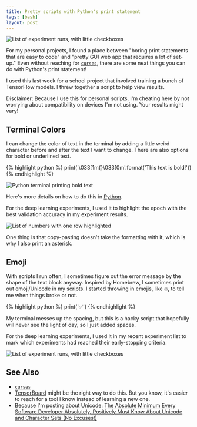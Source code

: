 ```yaml
---
title: Pretty scripts with Python's print statement
tags: [bash]
layout: post
---
```


![List of experiment runs, with little checkboxes](/assets/2018-02-22-run-list.png)

For my personal projects, I found a place between "boring print statements that are easy to code" and "pretty GUI web app that requires a lot of set-up."
Even without reaching for [`curses`](https://docs.python.org/3/library/curses.html#module-curses), there are some neat things you can do with Python's print statement!

I used this last week for a school project that involved training a bunch of TensorFlow models. I threw together a script to help view results.

Disclaimer: Because I use this for personal scripts, I'm cheating here by not worrying about compatibility on devices I'm not using. Your results might vary!

## Terminal Colors

I can change the color of text in the terminal by adding a little weird character before and after the text I want to change. There are also options for bold or underlined text.

{% highlight python %}
print('\033[1m{}\033[0m'.format('This text is bold!'))
{% endhighlight %}

![Python terminal printing bold text](/assets/2018-02-22-bold-text.png)

Here's more details on how to do this in [Python](https://stackoverflow.com/questions/287871/print-in-terminal-with-colors).

For the deep learning experiments, I used it to highlight the epoch with the best validation accuracy in my experiment results.

![List of numbers with one row highlighted](/assets/2018-02-22-run-view.png)

One thing is that copy-pasting doesn't take the formatting with it, which is why I also print an asterisk.

## Emoji

With scripts I run often, I sometimes figure out the error message by the shape of the text block anyway. Inspired by Homebrew, I sometimes print out emoji/Unicode in my scripts.
 I started throwing in emojis, like 🔥, to tell me when things broke or not.

{% highlight python %}
print('✅')
{% endhighlight %}

My terminal messes up the spacing, but this is a hacky script that hopefully will never see the light of day, so I just added spaces.

For the deep learning experiments, I used it in my recent experiment list to mark which experiments had reached their early-stopping criteria.

![List of experiment runs, with little checkboxes](/assets/2018-02-22-run-list.png)



## See Also
 - [`curses`](https://docs.python.org/3/library/curses.html#module-curses)
 - [TensorBoard](https://www.tensorflow.org/programmers_guide/summaries_and_tensorboard) might be the right way to do this. But you know, it's easier to reach for a tool I know instead of learning a new one.
 - Because I'm posting about Unicode: [The Absolute Minimum Every Software Developer Absolutely, Positively Must Know About Unicode and Character Sets (No Excuses!)](https://www.joelonsoftware.com/2003/10/08/the-absolute-minimum-every-software-developer-absolutely-positively-must-know-about-unicode-and-character-sets-no-excuses/)
